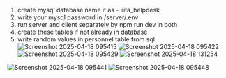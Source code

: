 1. create mysql database name it as - iiita_helpdesk
2. write your mysql password in /server/.env 
3. run server and client separately by npm run dev in both
4. create these tables if not already in database
5. write random values in personnel table from sql
![Screenshot 2025-04-18 095415](https://github.com/user-attachments/assets/50ea5c13-6a1e-4b96-a3ff-020e4eb772e2)
![Screenshot 2025-04-18 095422](https://github.com/user-attachments/assets/e43386e6-4250-4687-8509-0cd4c751d9a1)
![Screenshot 2025-04-18 095429](https://github.com/user-attachments/assets/abe7a977-a549-4b78-b9ee-2d9b086b5867)
![Screenshot 2025-04-18 131254](https://github.com/user-attachments/assets/63f62589-56dd-4b9a-a5d0-279dd3c49e49)

![Screenshot 2025-04-18 095441](https://github.com/user-attachments/assets/ddb99d38-ef8e-422e-b29f-638358a2989d)
![Screenshot 2025-04-18 095448](https://github.com/user-attachments/assets/02b39f05-434f-49ac-a276-74919784eedd)
